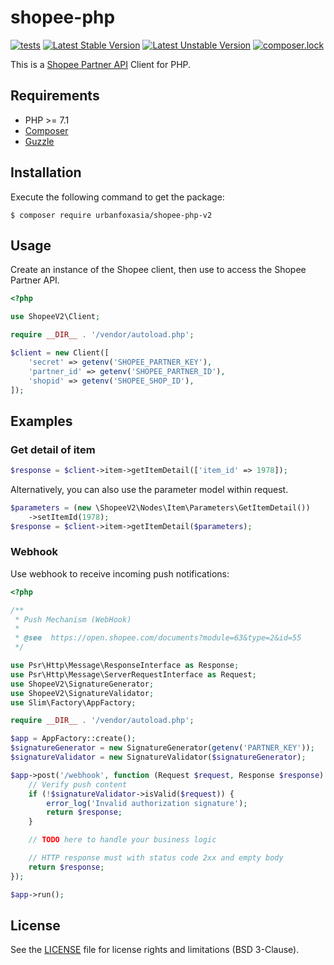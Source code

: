 # shopee-php

[![tests](https://github.com/minchao/shopee-php/workflows/tests/badge.svg?branch=master)](https://github.com/minchao/shopee-php/actions?query=workflow%3Atests)
[![Latest Stable Version](https://poser.pugx.org/minchao/shopee-php/v/stable)](https://packagist.org/packages/minchao/shopee-php)
[![Latest Unstable Version](https://poser.pugx.org/minchao/shopee-php/v/unstable)](https://packagist.org/packages/minchao/shopee-php)
[![composer.lock](https://poser.pugx.org/minchao/shopee-php/composerlock)](https://packagist.org/packages/minchao/shopee-php)

This is a [Shopee Partner API](https://open.shopee.com/documents) Client for PHP.

## Requirements

* PHP >= 7.1
* [Composer](https://getcomposer.org/download/)
* [Guzzle](https://guzzle.readthedocs.io/en/latest/overview.html#requirements)

## Installation

Execute the following command to get the package:

```console
$ composer require urbanfoxasia/shopee-php-v2
```

## Usage

Create an instance of the Shopee client, then use to access the Shopee Partner API.

```php
<?php

use ShopeeV2\Client;

require __DIR__ . '/vendor/autoload.php';

$client = new Client([
    'secret' => getenv('SHOPEE_PARTNER_KEY'),
    'partner_id' => getenv('SHOPEE_PARTNER_ID'),
    'shopid' => getenv('SHOPEE_SHOP_ID'),
]);
```

## Examples

### Get detail of item

```php
$response = $client->item->getItemDetail(['item_id' => 1978]);
```

Alternatively, you can also use the parameter model within request.

```php
$parameters = (new \ShopeeV2\Nodes\Item\Parameters\GetItemDetail())
    ->setItemId(1978);
$response = $client->item->getItemDetail($parameters);
```

### Webhook

Use webhook to receive incoming push notifications:

```php
<?php

/**
 * Push Mechanism (WebHook)
 *
 * @see  https://open.shopee.com/documents?module=63&type=2&id=55
 */

use Psr\Http\Message\ResponseInterface as Response;
use Psr\Http\Message\ServerRequestInterface as Request;
use ShopeeV2\SignatureGenerator;
use ShopeeV2\SignatureValidator;
use Slim\Factory\AppFactory;

require __DIR__ . '/vendor/autoload.php';

$app = AppFactory::create();
$signatureGenerator = new SignatureGenerator(getenv('PARTNER_KEY'));
$signatureValidator = new SignatureValidator($signatureGenerator);

$app->post('/webhook', function (Request $request, Response $response) use ($signatureValidator) {
    // Verify push content
    if (!$signatureValidator->isValid($request)) {
        error_log('Invalid authorization signature');
        return $response;
    }

    // TODO here to handle your business logic

    // HTTP response must with status code 2xx and empty body
    return $response;
});

$app->run();
```

## License

See the [LICENSE](LICENSE) file for license rights and limitations (BSD 3-Clause).
